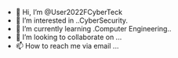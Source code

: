- 👋 Hi, I’m @User2022FCyberTeck
- 👀 I’m interested in ..CyberSecurity.
- 🌱 I’m currently learning .Computer Engineering..
- 💞️ I’m looking to collaborate on ...
- 📫 How to reach me via email ...

<!---
User2022FCyberTeck/User2022FCyberTeck is a ✨ special ✨ repository because its `README.md` (this file) appears on your GitHub profile.
You can click the Preview link to take a look at your changes.
--->

